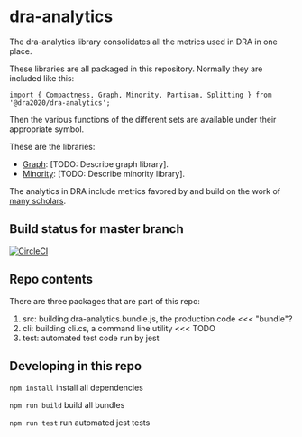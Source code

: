 # dra-analytics
The dra-analytics library consolidates all the metrics used in DRA in one place.

These libraries are all packaged in this repository. Normally they are included like this:

    import { Compactness, Graph, Minority, Partisan, Splitting } from '@dra2020/dra-analytics';

Then the various functions of the different sets are available under their appropriate symbol.

These are the libraries:

- [Graph](./docs/graph.md): [TODO: Describe graph library].
- [Minority](./docs/minority.md): [TODO: Describe minority library].

The analytics in DRA include metrics favored by and build on the work of [many scholars](./docs/attributions.md).

## Build status for master branch

[![CircleCI](https://circleci.com/gh/dra2020/dra-graph.svg?style=svg&circle-token=5c5fdd1ea8b6aa5fc80ec7657b805b3953c58e00)](https://circleci.com/gh/dra2020/dra-analytics)

## Repo contents

There are three packages that are part of this repo:

1. src: building dra-analytics.bundle.js, the production code <<< "bundle"?
2. cli: building cli.cs, a command line utility <<< TODO
3. test: automated test code run by jest

## Developing in this repo

```npm install``` install all dependencies

```npm run build``` build all bundles

```npm run test``` run automated jest tests
